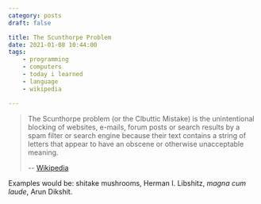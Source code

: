 ```yaml
---
category: posts
draft: false

title: The Scunthorpe Problem
date: 2021-01-08 10:44:00
tags:
    - programming
    - computers
    - today i learned
    - language
    - wikipedia

---
```


> The Scunthorpe problem (or the Clbuttic Mistake) is the unintentional blocking of websites, e-mails, forum posts or search results by a spam filter or search engine because their text contains a string of letters that appear to have an obscene or otherwise unacceptable meaning.
>
> -- [Wikipedia](https://en.wikipedia.org/wiki/Scunthorpe_problem)

Examples would be: shitake mushrooms, Herman I. Libshitz, _magna cum laude_, Arun Dikshit.

